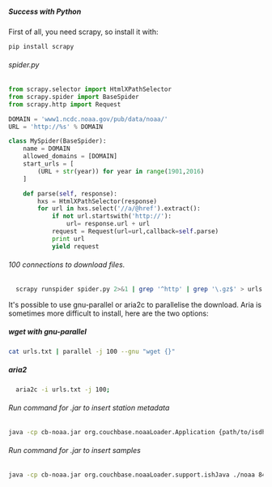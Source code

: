 ##### Success with Python

First of all, you need scrapy, so install it with:

````bash
pip install scrapy
````

###### spider.py
````python
from scrapy.selector import HtmlXPathSelector
from scrapy.spider import BaseSpider
from scrapy.http import Request

DOMAIN = 'www1.ncdc.noaa.gov/pub/data/noaa/'
URL = 'http://%s' % DOMAIN

class MySpider(BaseSpider):
    name = DOMAIN
    allowed_domains = [DOMAIN]
    start_urls = [
        (URL + str(year)) for year in range(1901,2016)
    ]

    def parse(self, response):
        hxs = HtmlXPathSelector(response)
        for url in hxs.select('//a/@href').extract():
            if not url.startswith('http://'):
                url= response.url + url
            request = Request(url=url,callback=self.parse)
            print url
            yield request
````

###### 100 connections to download files.
````bash
  scrapy runspider spider.py 2>&1 | grep '^http' | grep '\.gz$' > urls.txt;
````

It's possible to use gnu-parallel or aria2c to parallelise the download. Aria is sometimes more difficult to install, here are the two options:

##### wget with gnu-parallel
````bash
cat urls.txt | parallel -j 100 --gnu "wget {}"
````

##### aria2
````bash
  aria2c -i urls.txt -j 100;
````

###### Run command for .jar to insert station metadata
````bash
java -cp cb-noaa.jar org.couchbase.noaaLoader.Application {path/to/isdhistory.csv} {CLUSTERIP} {BUCKET}
````

###### Run command for .jar to insert samples
````bash
java -cp cb-noaa.jar org.couchbase.noaaLoader.support.ishJava ./noaa 84.40.63.62 > cb_upload_log.txt &
````